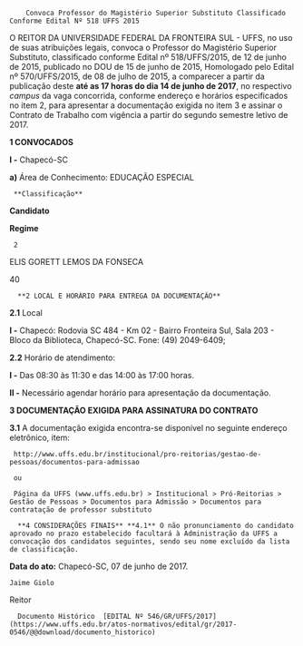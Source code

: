        Convoca Professor do Magistério Superior Substituto Classificado Conforme Edital Nº 518 UFFS 2015  

O REITOR DA UNIVERSIDADE FEDERAL DA FRONTEIRA SUL - UFFS, no uso de suas atribuições legais, convoca o Professor do Magistério Superior Substituto, classificado conforme Edital nº 518/UFFS/2015, de 12 de junho de 2015, publicado no DOU de 15 de junho de 2015, Homologado pelo Edital nº 570/UFFS/2015, de 08 de julho de 2015, a comparecer a partir da publicação deste **até as 17 horas do dia 14 de junho de 2017**, no respectivo *campus* da vaga concorrida, conforme endereço e horários especificados no item 2, para apresentar a documentação exigida no item 3 e assinar o Contrato de Trabalho com vigência a partir do segundo semestre letivo de 2017.

  

 **1 CONVOCADOS**

 **I -** Chapecó-SC

 **a)** Área de Conhecimento: EDUCAÇÃO ESPECIAL

     **Classificação**

   **Candidato**

   **Regime**

     2

   ELIS GORETT LEMOS DA FONSECA

   40

      **2 LOCAL E HORÁRIO PARA ENTREGA DA DOCUMENTAÇÃO**

 **2.1** Local

 **I -** Chapecó: Rodovia SC 484 - Km 02 - Bairro Fronteira Sul, Sala 203 - Bloco da Biblioteca, Chapecó-SC. Fone: (49) 2049-6409;

 **2.2** Horário de atendimento:

 **I -** Das 08:30 às 11:30 e das 14:00 às 17:00 horas.

 **II -** Necessário agendar horário para apresentação da documentação.

  **3 DOCUMENTAÇÃO EXIGIDA PARA ASSINATURA DO CONTRATO**

 **3.1** A documentação exigida encontra-se disponível no seguinte endereço eletrônico, item:

     http://www.uffs.edu.br/institucional/pro-reitorias/gestao-de-pessoas/documentos-para-admissao

     ou

     Página da UFFS (www.uffs.edu.br) > Institucional > Pró-Reitorias > Gestão de Pessoas > Documentos para Admissão > Documentos para contratação de professor substituto

      **4 CONSIDERAÇÕES FINAIS** **4.1** O não pronunciamento do candidato aprovado no prazo estabelecido facultará à Administração da UFFS a convocação dos candidatos seguintes, sendo seu nome excluído da lista de classificação.

   **Data do ato:** Chapecó-SC, 07 de junho de 2017.   
 

    Jaime Giolo   
 Reitor 

      Documento Histórico  [EDITAL Nº 546/GR/UFFS/2017](https://www.uffs.edu.br/atos-normativos/edital/gr/2017-0546/@@download/documento_historico)     
      